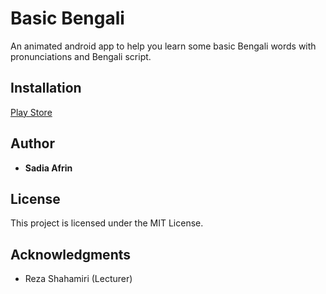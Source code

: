# Basic Bengali

An animated android app to help you learn some basic Bengali words with pronunciations and Bengali script.

## Installation

[Play Store](https://play.google.com/store/apps/details?id=com.sadia.sadiaafrinfarhin.basicbengali)

## Author

* **Sadia Afrin** 

## License

This project is licensed under the MIT License.

## Acknowledgments

* Reza Shahamiri (Lecturer)
